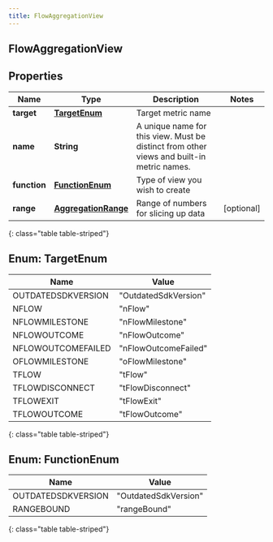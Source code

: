 ```yaml
---
title: FlowAggregationView
---
```


## FlowAggregationView

## Properties

| Name         | Type                                                             | Description                                                                               | Notes      |
| ------------ | ---------------------------------------------------------------- | ----------------------------------------------------------------------------------------- | ---------- |
| **target**   | [**TargetEnum**](#TargetEnum)<!---->                             | Target metric name                                                                        |            |
| **name**     | <!----><!---->**String**<!---->                                  | A unique name for this view. Must be distinct from other views and built-in metric names. |            |
| **function** | [**FunctionEnum**](#FunctionEnum)<!---->                         | Type of view you wish to create                                                           |            |
| **range**    | <!----><!---->[**AggregationRange**](AggregationRange.md)<!----> | Range of numbers for slicing up data                                                      | [optional] |

{: class="table table-striped"}

<a name="TargetEnum"></a>

## Enum: TargetEnum

| Name               | Value                          |
| ------------------ | ------------------------------ |
| OUTDATEDSDKVERSION | &quot;OutdatedSdkVersion&quot; |
| NFLOW              | &quot;nFlow&quot;              |
| NFLOWMILESTONE     | &quot;nFlowMilestone&quot;     |
| NFLOWOUTCOME       | &quot;nFlowOutcome&quot;       |
| NFLOWOUTCOMEFAILED | &quot;nFlowOutcomeFailed&quot; |
| OFLOWMILESTONE     | &quot;oFlowMilestone&quot;     |
| TFLOW              | &quot;tFlow&quot;              |
| TFLOWDISCONNECT    | &quot;tFlowDisconnect&quot;    |
| TFLOWEXIT          | &quot;tFlowExit&quot;          |
| TFLOWOUTCOME       | &quot;tFlowOutcome&quot;       |

{: class="table table-striped"}

<a name="FunctionEnum"></a>

## Enum: FunctionEnum

| Name               | Value                          |
| ------------------ | ------------------------------ |
| OUTDATEDSDKVERSION | &quot;OutdatedSdkVersion&quot; |
| RANGEBOUND         | &quot;rangeBound&quot;         |

{: class="table table-striped"}
